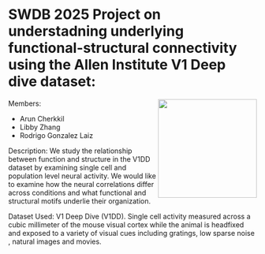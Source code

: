 # SWDB 2025 Project on understadning underlying functional-structural connectivity using the Allen Institute V1 Deep dive dataset:

<img align = right height="200" src="https://github.com/user-attachments/assets/d0ff038e-8d39-4cd7-8141-6b4260c6a968" />

Members:

- Arun Cherkkil 
- Libby Zhang
- Rodrigo Gonzalez Laiz

Description: We study the relationship between function and structure in  the V1DD dataset by examining single cell and population level neural activity. We would like to examine how the neural correlations differ across conditions and what functional and structural motifs underlie their organization.

Dataset Used: V1 Deep Dive (V1DD). Single cell activity measured across a cubic millimeter of the mouse visual cortex while the animal is headfixed and exposed to a variety of visual cues including gratings, low sparse noise , natural images and movies. 

